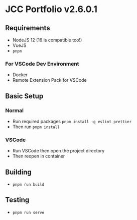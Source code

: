 # JCC Portfolio v2.6.0.1

## Requirements

- NodeJS 12 (16 is compatible too!)
- VueJS
- `pnpm`

### For VSCode Dev Environment

- Docker
- Remote Extension Pack for VSCode

## Basic Setup

### Normal

- Run required packages `pnpm install -g eslint prettier`
- Then run `pnpm install` 

### VSCode

- Run VSCode then open the project directory
- Then reopen in container

## Building

- `pnpm run build`

## Testing

- `pnpm run serve`
